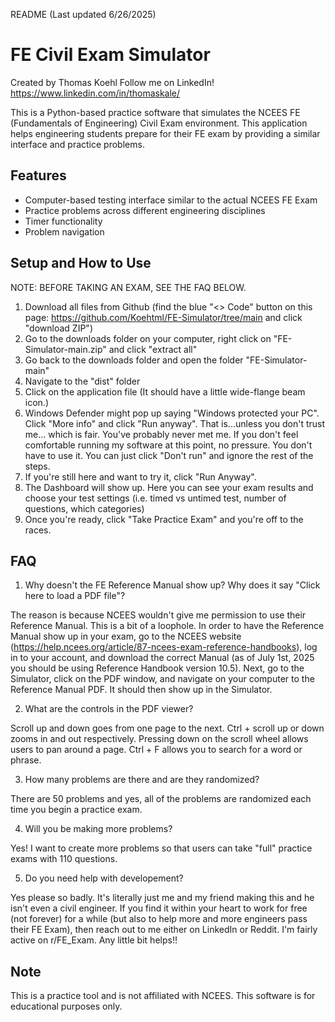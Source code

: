 README (Last updated 6/26/2025)

# FE Civil Exam Simulator

Created by Thomas Koehl
Follow me on LinkedIn! https://www.linkedin.com/in/thomaskale/

This is a Python-based practice software that simulates the NCEES FE (Fundamentals of Engineering) Civil Exam environment. This application helps engineering students prepare for their FE exam by providing a similar interface and practice problems.

## Features

- Computer-based testing interface similar to the actual NCEES FE Exam
- Practice problems across different engineering disciplines
- Timer functionality
- Problem navigation

## Setup and How to Use

NOTE: BEFORE TAKING AN EXAM, SEE THE FAQ BELOW. 

1. Download all files from Github (find the blue "<> Code" button on this page: https://github.com/Koehtml/FE-Simulator/tree/main and click "download ZIP")
2. Go to the downloads folder on your computer, right click on "FE-Simulator-main.zip" and click "extract all"
3. Go back to the downloads folder and open the folder "FE-Simulator-main"
4. Navigate to the "dist" folder
5. Click on the application file (It should have a little wide-flange beam icon.)
6. Windows Defender might pop up saying "Windows protected your PC". Click "More info" and click "Run anyway". 
  That is...unless you don't trust me...
  which is fair. 
  You've probably never met me. 
  If you don't feel comfortable running my software at this point, no pressure. You don't have to use it. 
  You can just click "Don't run" and ignore the rest of the steps.
7. If you're still here and want to try it, click "Run Anyway".
8. The Dashboard will show up. Here you can see your exam results and choose your test settings (i.e. timed vs untimed test, number of questions, which categories)
9. Once you're ready, click "Take Practice Exam" and you're off to the races.

## FAQ

1. Why doesn't the FE Reference Manual show up? Why does it say "Click here to load a PDF file"?
   
The reason is because NCEES wouldn't give me permission to use their Reference Manual. This is a bit of a loophole. In order to have the Reference Manual show up in your exam, go to the NCEES website (https://help.ncees.org/article/87-ncees-exam-reference-handbooks), log in to your account, and download the correct Manual (as of July 1st, 2025 you should be using Reference Handbook version 10.5).
Next, go to the Simulator, click on the PDF window, and navigate on your computer to the Reference Manual PDF. It should then show up in the Simulator.

2. What are the controls in the PDF viewer?
   
Scroll up and down goes from one page to the next.
Ctrl + scroll up or down zooms in and out respectively.
Pressing down on the scroll wheel allows users to pan around a page.
Ctrl + F allows you to search for a word or phrase.

3. How many problems are there and are they randomized?

There are 50 problems and yes, all of the problems are randomized each time you begin a practice exam.

4. Will you be making more problems?

Yes! I want to create more problems so that users can take "full" practice exams with 110 questions.

5. Do you need help with developement?

Yes please so badly. It's literally just me and my friend making this and he isn't even a civil engineer. If you find it within your heart to work for free (not forever) for a while (but also to help more and more engineers pass their FE Exam), then reach out to me either on LinkedIn or Reddit. I'm fairly active on r/FE_Exam. Any little bit helps!!

## Note

This is a practice tool and is not affiliated with NCEES. This software is for educational purposes only.
